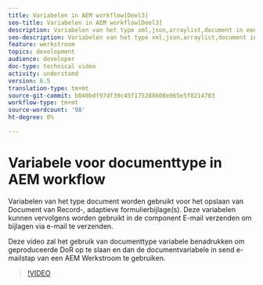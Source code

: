 ```yaml
---
title: Variabelen in AEM workflow[Deel3]
seo-title: Variabelen in AEM workflow[Deel3]
description: Variabelen van het type xml,json,arraylist,document in een algemene workflow gebruiken
seo-description: Variabelen van het type xml,json,arraylist,document in een algemene workflow gebruiken
feature: werkstroom
topics: development
audience: developer
doc-type: technical video
activity: understand
version: 6.5
translation-type: tm+mt
source-git-commit: b040bdf97df39c45f175288608e965e5f0214703
workflow-type: tm+mt
source-wordcount: '98'
ht-degree: 0%

---
```


# Variabele voor documenttype in AEM workflow


Variabelen van het type document worden gebruikt voor het opslaan van Document van Record-, adaptieve formulierbijlage(s). Deze variabelen kunnen vervolgens worden gebruikt in de component E-mail verzenden om bijlagen via e-mail te verzenden.

Deze video zal het gebruik van documenttype variabele benadrukken om geproduceerde DoR op te slaan en dan de documentvariabele in send e-mailstap van een AEM Werkstroom te gebruiken.

>[!VIDEO](https://video.tv.adobe.com/v/26452)

